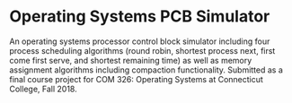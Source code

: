 # Operating Systems PCB Simulator

An operating systems processor control block simulator including four process scheduling algorithms (round robin, shortest process next, first come first serve, and shortest remaining time) as well as memory assignment algorithms including compaction functionality. 
Submitted as a final course project for COM 326: Operating Systems at Connecticut College, Fall 2018.
